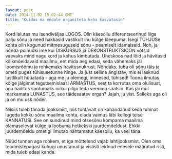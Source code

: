 ```yaml
---
layout: post
date: 2014-11-02 15:02:44 GMT
title: "Kuidas ma endale organiteta keha kasvatasin"
---
```

Kord laiutas mu isendiväljas LOGOS. Olin käesollu diferentseerinud liiga palju sõnu ja need hakkasid vastikult ihu külge kleepuma. Isegi TÜHJUSe kohta olin kogunud mitmesuguseid sõnu - peamiselt idamaiseid. 
Noh, ja nõnda polnudki ime kui DISKURSUS ja DEKONSTRUKTSIOON võtsid vaevaks mind nagu kord ja kohus kimbutada. Üheskoos nad lõid ja hävitasid kõikmõeldavaid maailmu, ent mida aeg edasi, seda vähemaks jäi loomisrõõmu ja rohkemaks hävitusnukrust. 
Nõndaks, tuba oli sõnu täis ja ometi puges tühisusetunne hinge. Ja just selline ängistav, mis ei lasknud lustlikult hüüatada - aga me ju olemegi, inimesed, tühised!
Toona ilmutas kõige jälgimat tegutsemislaasi ARMASTUS, sest ta korrutas oma olulisust, aga haihtus sootumaks niikui pilgu teda veerima saatsin. Kas jäi mul märkamata LUNASTUS, see täidesaatev organ? Jajah, ju vist. Selleks aga oli ja on mu usk nõder.

Niisiis tuleb tänada jooksmist, mis tuntavalt on kahandanud seda tuhinat lugeda kokku sõnu maailma kohta, elada vaimus läbi kellegi teise KANNATUSi. See on sundinud mind otsesõnu kompama maailma olemasolevat külge ja loobuma hetkekski juurdemõeldust. Ehkki juurdemõeldu ometigi ilmutab nähtamatut käesollu, ka veel täna.

Nüüd tunnen aga rohkem, et iga mõttelend vajab lahtijooksmist. Olen oma teadmistepagasi kuhugi unustanud ja vististi leidnud enesele määratud risti, mida tuleb edasi kanda.